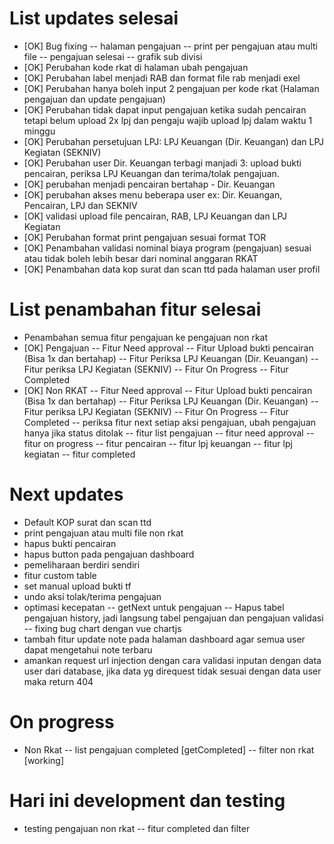 # List updates selesai

- [OK] Bug fixing
  -- halaman pengajuan
  -- print per pengajuan atau multi file
  -- pengajuan selesai
  -- grafik sub divisi
- [OK] Perubahan kode rkat di halaman ubah pengajuan
- [OK] Perubahan label menjadi RAB dan format file rab menjadi exel
- [OK] Perubahan hanya boleh input 2 pengajuan per kode rkat (Halaman pengajuan dan update pengajuan)
- [OK] Perubahan tidak dapat input pengajuan ketika sudah pencairan tetapi belum upload 2x lpj dan pengaju wajib upload lpj dalam waktu 1 minggu
- [OK] Perubahan persetujuan LPJ: LPJ Keuangan (Dir. Keuangan) dan LPJ Kegiatan (SEKNIV)
- [OK] Perubahan user Dir. Keuangan terbagi manjadi 3: upload bukti pencairan, periksa LPJ Keuangan dan terima/tolak pengajuan.
- [OK] perubahan menjadi pencairan bertahap - Dir. Keuangan
- [OK] perubahan akses menu beberapa user ex: Dir. Keuangan, Pencairan, LPJ dan SEKNIV
- [OK] validasi upload file pencairan, RAB, LPJ Keuangan dan LPJ Kegiatan
- [OK] Perubahan format print pengajuan sesuai format TOR
- [OK] Penambahan validasi nominal biaya program (pengajuan) sesuai atau tidak boleh lebih besar dari nominal anggaran RKAT
- [OK] Penambahan data kop surat dan scan ttd pada halaman user profil

# List penambahan fitur selesai

- Penambahan semua fitur pengajuan ke pengajuan non rkat
- [OK] Pengajuan
  -- Fitur Need approval
  -- Fitur Upload bukti pencairan (Bisa 1x dan bertahap)
  -- Fitur Periksa LPJ Keuangan (Dir. Keuangan)
  -- Fitur periksa LPJ Kegiatan (SEKNIV)
  -- Fitur On Progress
  -- Fitur Completed
- [OK] Non RKAT
  -- Fitur Need approval
  -- Fitur Upload bukti pencairan (Bisa 1x dan bertahap)
  -- Fitur Periksa LPJ Keuangan (Dir. Keuangan)
  -- Fitur periksa LPJ Kegiatan (SEKNIV)
  -- Fitur On Progress
  -- Fitur Completed
  -- periksa fitur next setiap aksi pengajuan, ubah pengajuan hanya jika status ditolak
  -- fitur list pengajuan
  -- fitur need approval
  -- fitur on progress
  -- fitur pencairan
  -- fitur lpj keuangan
  -- fitur lpj kegiatan
  -- fitur completed

# Next updates

- Default KOP surat dan scan ttd
- print pengajuan atau multi file non rkat
- hapus bukti pencairan
- hapus button pada pengajuan dashboard
- pemeliharaan berdiri sendiri
- fitur custom table
- set manual upload bukti tf
- undo aksi tolak/terima pengajuan
- optimasi kecepatan
  -- getNext untuk pengajuan
  -- Hapus tabel pengajuan history, jadi langsung tabel pengajuan dan pengajuan validasi
  -- fixing bug chart dengan vue chartjs
- tambah fitur update note pada halaman dashboard agar semua user dapat mengetahui note terbaru
- amankan request url injection dengan cara validasi inputan dengan data user dari database, jika data yg direquest tidak sesuai dengan data user maka return 404

# On progress

- Non Rkat
  -- list pengajuan completed [getCompleted]
  -- filter non rkat [working]

# Hari ini development dan testing

- testing pengajuan non rkat
  -- fitur completed dan filter
